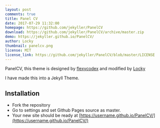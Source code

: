 ```yaml
---
layout: post
comments: true
title: Panel CV
date: 2017-07-29 11:32:00
homepage: https://github.com/jekyller/PanelCV
download: https://github.com/jekyller/PanelCV/archive/master.zip
demo: https://jekyller.github.io/PanelCV/
author: Locky
thumbnail: panelcv.png
license: MIT
license_link: https://github.com/jekyller/PanelCV/blob/master/LICENSE
---
```


PanelCV, this theme is designed by [flexycodex](https://themeforest.net/item/flexyvcard-responsive-vcard-template-/7158750) and modified by [Locky](https://github.com/junlulocky)

I have made this into a Jekyll Theme.

## Installation

* Fork the repository
* Go to settings and set Github Pages source as master.
* Your new site should be ready at [https://username.github.io/PanelCV/](https://username.github.io/PanelCV/)
